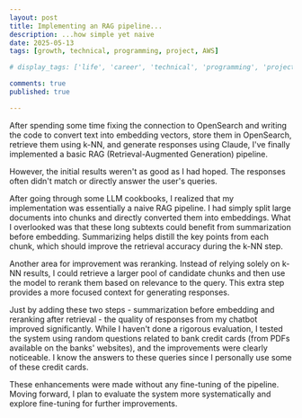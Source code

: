 ```yaml
---
layout: post
title: Implementing an RAG pipeline...
description: ...how simple yet naive
date: 2025-05-13
tags: [growth, technical, programming, project, AWS]

# display_tags: ['life', 'career', 'technical', 'programming', 'project', 'AWS', 'growth']

comments: true
published: true

---
```


After spending some time fixing the connection to OpenSearch and writing the code to convert text into embedding vectors, store them in OpenSearch, retrieve them using k-NN, and generate responses using Claude, I've finally implemented a basic RAG (Retrieval-Augmented Generation) pipeline.

However, the initial results weren't as good as I had hoped. The responses often didn't match or directly answer the user's queries.

After going through some LLM cookbooks, I realized that my implementation was essentially a naive RAG pipeline. I had simply split large documents into chunks and directly converted them into embeddings. What I overlooked was that these long subtexts could benefit from summarization before embedding. Summarizing helps distill the key points from each chunk, which should improve the retrieval accuracy during the k-NN step.

Another area for improvement was reranking. Instead of relying solely on k-NN results, I could retrieve a larger pool of candidate chunks and then use the model to rerank them based on relevance to the query. This extra step provides a more focused context for generating responses.

Just by adding these two steps - summarization before embedding and reranking after retrieval - the quality of responses from my chatbot improved significantly. While I haven't done a rigorous evaluation, I tested the system using random questions related to bank credit cards (from PDFs available on the banks' websites), and the improvements were clearly noticeable. I know the answers to these queries since I personally use some of these credit cards.

These enhancements were made without any fine-tuning of the pipeline. Moving forward, I plan to evaluate the system more systematically and explore fine-tuning for further improvements.
